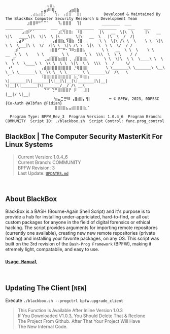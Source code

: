 ````
⠀⠀⠀⠀⠀⠀⠀⠀⠀⠀⠀⠀⠀⠀⠀⢤⣶⣄⠀⠀⠀⠀⠀⠀⠀⠀⠀⠀⠀⠀⠀ 
 ⠀⠀⠀⠀⠀⠀⠀⠀⠀⠀⠀⠀⣀⣤⡾⠿⢿⡀⠀⠀⠀⠀⣠⣶⣿⣷⠀⠀⠀⠀ 
 ⠀⠀⠀⠀⠀⠀⠀⠀⢀⣴⣦⣴⣿⡋⠀⠀⠈⢳⡄⠀⢠⣾⣿⠁⠈⣿⡆⠀⠀⠀⠀⠀⠀⠀ Developed & Maintained By The BlackBox Computer Security Research & Development Team
 ⠀⠀⠀⠀⠀⠀⠀⣰⣿⣿⠿⠛⠉⠉⠁⠀⠀⠀⠹⡄⣿⣿⣿⠀⠀⢹⡇⠀⠀⠀     ________  ___       ________  ________  ___  __    ________  ________     ___    ___ 
 ⠀⠀⠀⠀⠀⣠⣾⡿⠋⠁⠀⠀⠀⠀⠀⠀⠀⠀⣰⣏⢻⣿⣿⡆⠀⠸⣿⠀⠀⠀    |\   __  \|\  \     |\   __  \|\   ____\|\  \|\  \ |\   __  \|\   __  \   |\  \  /  /|
 ⠀⠀⠀⢀⣴⠟⠁⠀⠀⠀⠀⠀⠀⠀⠀⠀⢠⣾⣿⣿⣆⠹⣿⣷⠀⢘⣿⠀⠀⠀    \ \  \|\ /\ \  \    \ \  \|\  \ \  \___|\ \  \/  /|\ \  \|\ /\ \  \|\  \  \ \  \/  / /
 ⠀⠀⢀⡾⠁⠀⠀⠀⠀⠀⠀⠀⠀⠀⠀⢰⣿⣿⠋⠉⠛⠂⠹⠿⣲⣿⣿⣧⠀⠀     \ \   __  \ \  \    \ \   __  \ \  \    \ \   ___  \ \   __  \ \  \\\  \  \ \    / / 
 ⠀⢠⠏⠀⠀⠀⠀⠀⠀⠀⠀⠀⠀⢀⣤⣿⣿⣿⣷⣾⣿⡇⢀⠀⣼⣿⣿⣿⣧⠀      \ \  \|\  \ \  \____\ \  \ \  \ \  \____\ \  \\ \  \ \  \|\  \ \  \\\  \  /     \/  
 ⠰⠃⠀⠀⠀⠀⠀⠀⠀⠀⠀⠀⢠⣾⣿⣿⣿⣿⣿⣿⣿⣿⣿⠀⡘⢿⣿⣿⣿        \ \_______\ \_______\ \__\ \__\ \_______\ \__\\ \__\ \_______\ \_______\/  /\   \  
 ⠁⠀⠀⠀⠀⠀⠀⠀⠀⠀⠀⠀⠸⣿⣿⣿⣿⣿⣿⣿⣿⣿⣿⠀⣷⡈⠿⢿⣿⡆        \|_______|\|_______|\|__|\|__|\|_______|\|__| \|__|\|_______|\|_______/__/ /\ __\ 
 ⠀⠀⠀⠀⠀⠀⠀⠀⠀⠀⠀⠀⠀⠙⠛⠁⢙⠛⣿⣿⣿⣿⡟⠀⡿⠀⠀⢀⣿⡇                                                                              |__|/ \|__|
⠀⠀⠀⠀⠀⠀⠀⠀⠀⠀⠀⠀⠀⠀⠀⠀⠀⠘⣶⣤⣉⣛⠻⠇⢠⣿⣾⣿⡄⢻⡇        ━ © BPFW, 2023, 0DFS3C {Co-Auth @Albfan @Fidian}
 ⠀⠀⠀⠀⠀⠀⠀⠀⠀⠀⠀⠀⠀⠀⠀⠀⠀⣿⣿⣿⣿⣦⣤⣾⣿⣿⣿⣿⣆⠁

  Program Type: BPFW_Rev_3  Program Version: 1.0.4_6  Program Branch: COMMUNITY  Script ID: ./blackbox.sh  Script Control: func.prog_control
````

## BlackBox | The Computer Security MasterKit For Linux Systems
> Current Version: 1.0.4_6 <br>
> Current Branch: COMMUNITY <br>
> BPFW Revision: 3 <br>
> Last Update: [`UPDATES.md`](UPDATES.md#blackbox-script-last-update)

<br>

## About BlackBox
BlackBox is a BASH (Bourne-Again Shell Script) and it's purpose is to provide a hub for installing under-appriciated, hard-to-find, or all out custom packages for anyone in the field of digital forensics or ethical hacking. The script provides arguments for importing remote repositores (currently one available), creating new new remote repositories (private hosting) and installing your favorite packages, on any OS. This script was built on the 3rd revision of the `Bash-Prog Framework` (BPFW), making it etremely light, compatabile, and easy to use.

### [`Usage Manual`](BlackBox.proj/bin/usage.txt)

<br>

## Updating The Client [`NEW`]

Execute ```` ./blackbox.sh --progctrl bpfw.upgrade_client ````
> This Function Is Available After Inline Version 1.0.3 <br>
> If You Downloaded V1.0.3, You Should Delete That & Reclone <br>
> The Project From Github. After That Your Project Will Have <br>
> The New Internal Code.